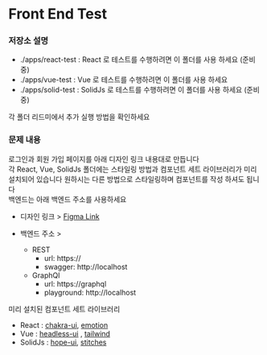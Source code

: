 # Front End Test

### 저장소 설명

- ./apps/react-test : React 로 테스트를 수행하려면 이 폴더를 사용 하세요 (준비중)
- ./apps/vue-test : Vue 로 테스트를 수행하려면 이 폴더를 사용 하세요
- ./apps/solid-test : SolidJs 로 테스트를 수행하려면 이 폴더를 사용 하세요 (준비중)

각 폴더 리드미에서 추가 실행 방법을 확인하세요

### 문제 내용

로그인과 회원 가입 페이지를 아래 디자인 링크 내용대로 만듭니다 \
각 React, Vue, SolidJs 폴더에는 스타일링 방법과 컴포넌트 세트 라이브러리가 미리 설치되어 있습니다 원하시는 다른 방법으로 스타일링하며 컴포넌트를 작성 하셔도 됩니다 \
백엔드는 아래 백엔드 주소를 사용하세요

- 디자인 링크 > [Figma Link](https://www.figma.com/file/rRh6du4JPZclkiuBqLS6xX/Fornt-End-Test?node-id=0%3A1)

- 백엔드 주소 >
    - REST
        - url: https://
        - swagger: http://localhost
    - GraphQl
        - url: https://graphql
        - playground: http://localhost

미리 설치된 컴포넌트 세트 라이브러리

- React : [chakra-ui](https://chakra-ui.com/), [emotion](https://emotion.sh/docs/introduction)
- Vue :  [headless-ui](https://headlessui.dev/) , [tailwind](https://tailwindcss.com/)
- SolidJs : [hope-ui](https://hope-ui.com/), [stitches](https://stitches.dev/)
